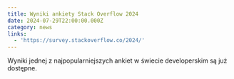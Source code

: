 ```yaml
---
title: Wyniki ankiety Stack Overflow 2024
date: 2024-07-29T22:00:00.000Z
category: news
links:
  - 'https://survey.stackoverflow.co/2024/'
---
```


Wyniki jednej z najpopularniejszych ankiet w świecie developerskim są już dostępne.
